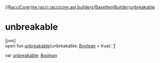 //[RacciCore](../../../index.md)/[me.racci.raccicore.api.builders](../index.md)/[BaseItemBuilder](index.md)/[unbreakable](unbreakable.md)

# unbreakable

[jvm]\
open fun [unbreakable](unbreakable.md)(unbreakable: [Boolean](https://kotlinlang.org/api/latest/jvm/stdlib/kotlin/-boolean/index.html) = true): [T](index.md)

var [unbreakable](unbreakable.md): [Boolean](https://kotlinlang.org/api/latest/jvm/stdlib/kotlin/-boolean/index.html)
